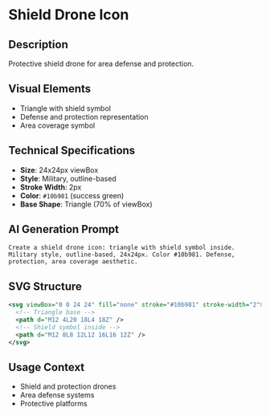 # Shield Drone Icon

## Description

Protective shield drone for area defense and protection.

## Visual Elements

- Triangle with shield symbol
- Defense and protection representation
- Area coverage symbol

## Technical Specifications

- **Size**: 24x24px viewBox
- **Style**: Military, outline-based
- **Stroke Width**: 2px
- **Color**: `#10b981` (success green)
- **Base Shape**: Triangle (70% of viewBox)

## AI Generation Prompt

```text
Create a shield drone icon: triangle with shield symbol inside. Military style, outline-based, 24x24px. Color #10b981. Defense, protection, area coverage aesthetic.
```

## SVG Structure

```svg
<svg viewBox="0 0 24 24" fill="none" stroke="#10b981" stroke-width="2">
  <!-- Triangle base -->
  <path d="M12 4L20 18L4 18Z" />
  <!-- Shield symbol inside -->
  <path d="M12 8L8 12L12 16L16 12Z" />
</svg>
```

## Usage Context

- Shield and protection drones
- Area defense systems
- Protective platforms
